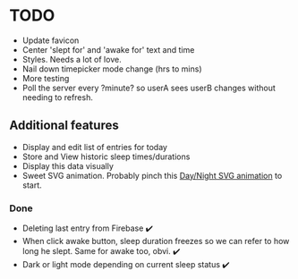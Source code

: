# TODO

- Update favicon
- Center 'slept for' and 'awake for' text and time
- Styles. Needs a lot of love.
- Nail down timepicker mode change (hrs to mins)
- More testing
- Poll the server every ?minute? so userA sees userB changes without needing to refresh.

## Additional features

- Display and edit list of entries for today
- Store and View historic sleep times/durations
- Display this data visually
- Sweet SVG animation. Probably pinch this [Day/Night SVG animation](https://codepen.io/trig65/pen/ExjbmEJ) to start.

### Done

- Deleting last entry from Firebase ✔️
- When click awake button, sleep duration freezes so we can refer to how long he slept. Same for awake too, obvi. ✔️
- Dark or light mode depending on current sleep status ✔️
